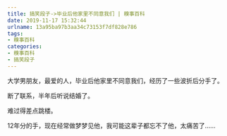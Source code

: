 ```yaml
---
title: 搞笑段子->毕业后他家里不同意我们 | 糗事百科
date: 2019-11-17 15:32:44
urlname: 13a95ba97b3aa34c73153f7df828e786
tags: 
- 糗事百科
categories:
- 糗事百科
- 搞笑段子
---
```

大学男朋友，最爱的人，毕业后他家里不同意我们，经历了一些波折后分手了。

断了联系，半年后听说结婚了。

难过得差点跳楼。

12年分的手，现在经常做梦梦见他，我可能这辈子都忘不了他，太痛苦了……


